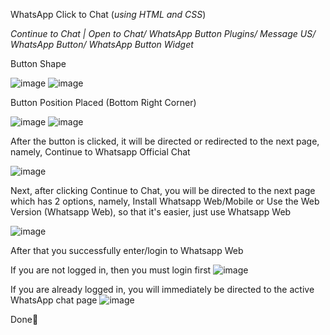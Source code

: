 WhatsApp Click to Chat (_using HTML and CSS_)

_Continue to Chat | Open to Chat/ WhatsApp Button Plugins/ Message US/ WhatsApp Button/ WhatsApp Button Widget_

Button Shape

![image](https://github.com/luthfirf/whatsapp_click_to_chat/assets/65375034/3643ad32-a768-4162-bbe8-48da124a4bf2)
![image](https://github.com/luthfirf/whatsapp_click_to_chat/assets/65375034/d1e04974-4d4d-4ca7-93f3-df6ecbaab99f)

Button Position Placed (Bottom Right Corner)

![image](https://github.com/luthfirf/whatsapp_click_to_chat/assets/65375034/151ea766-2d7b-44d8-9fcb-8c5db5d18362)
![image](https://github.com/luthfirf/whatsapp_click_to_chat/assets/65375034/2f5de658-5283-4e3d-b27a-5fb3cf308a0b)

After the button is clicked, it will be directed or redirected to the next page, namely, Continue to Whatsapp Official Chat

![image](https://github.com/luthfirf/whatsapp_click_to_chat/assets/65375034/6065d8d1-cbf7-457a-816a-051f434966bc)

Next, after clicking Continue to Chat, you will be directed to the next page which has 2 options, namely, Install Whatsapp Web/Mobile or Use the Web Version (Whatsapp Web), so that it's easier, just use Whatsapp Web

![image](https://github.com/luthfirf/whatsapp_click_to_chat/assets/65375034/2c982b05-09d2-4378-9172-7063ea662a73)

After that you successfully enter/login to Whatsapp Web

If you are not logged in, then you must login first
![image](https://github.com/luthfirf/whatsapp_click_to_chat/assets/65375034/12f72ad3-b35d-4317-a694-d9839d9bfed4)

If you are already logged in, you will immediately be directed to the active WhatsApp chat page
![image](https://github.com/luthfirf/whatsapp_click_to_chat/assets/65375034/e131ead1-280a-4ff3-97ab-3de8dfb0333e)

Done🍿


